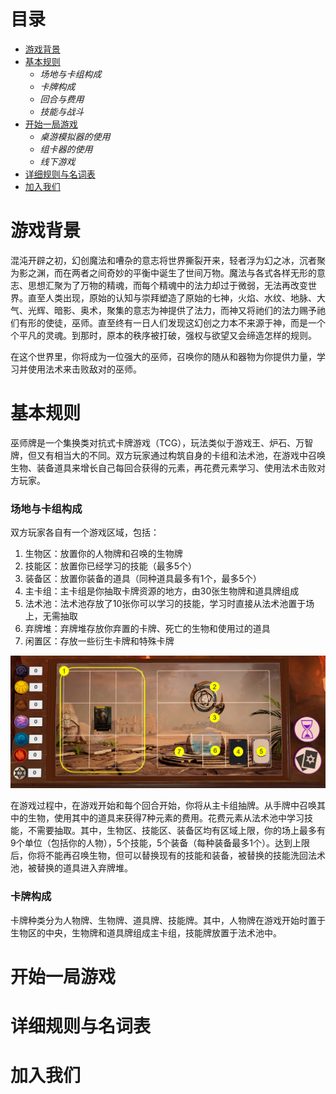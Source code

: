 # 目录

* [游戏背景](#游戏背景)
* [基本规则](#基本规则)
  * _场地与卡组构成_
  * _卡牌构成_
  * _回合与费用_
  * _技能与战斗_
* [开始一局游戏](#开始一局游戏)
  * _桌游模拟器的使用_
  * _组卡器的使用_
  * _线下游戏_
* [详细规则与名词表](#详细规则与名词表)
* [加入我们](#加入我们)


# 游戏背景

混沌开辟之初，幻创魔法和嘈杂的意志将世界撕裂开来，轻者浮为幻之冰，沉者聚为影之渊，而在两者之间奇妙的平衡中诞生了世间万物。魔法与各式各样无形的意志、思想汇聚为了万物的精魂，而每个精魂中的法力却过于微弱，无法再改变世界。直至人类出现，原始的认知与崇拜塑造了原始的七神，火焰、水纹、地脉、大气、光辉、暗影、奥术，聚集的意志为神提供了法力，而神又将祂们的法力赐予祂们有形的使徒，巫师。直至终有一日人们发现这幻创之力本不来源于神，而是一个个平凡的灵魂。到那时，原本的秩序被打破，强权与欲望又会缔造怎样的规则。

在这个世界里，你将成为一位强大的巫师，召唤你的随从和器物为你提供力量，学习并使用法术来击败敌对的巫师。

# 基本规则

巫师牌是一个集换类对抗式卡牌游戏（TCG），玩法类似于游戏王、炉石、万智牌，但又有相当大的不同。双方玩家通过构筑自身的卡组和法术池，在游戏中召唤生物、装备道具来增长自己每回合获得的元素，再花费元素学习、使用法术击败对方玩家。

### 场地与卡组构成
双方玩家各自有一个游戏区域，包括：
1. 生物区：放置你的人物牌和召唤的生物牌
2. 技能区：放置你已经学习的技能（最多5个）
3. 装备区：放置你装备的道具（同种道具最多有1个，最多5个）
4. 主卡组：主卡组是你抽取卡牌资源的地方，由30张生物牌和道具牌组成
5. 法术池：法术池存放了10张你可以学习的技能，学习时直接从法术池置于场上，无需抽取
6. 弃牌堆：弃牌堆存放你弃置的卡牌、死亡的生物和使用过的道具
7. 闲置区：存放一些衍生卡牌和特殊卡牌

![场地图片](https://github.com/zheng-qiu-moss/test_website/raw/main/image/image_1.png)

在游戏过程中，在游戏开始和每个回合开始，你将从主卡组抽牌。从手牌中召唤其中的生物，使用其中的道具来获得7种元素的费用。花费元素从法术池中学习技能，不需要抽取。其中，生物区、技能区、装备区均有区域上限，你的场上最多有9个单位（包括你的人物），5个技能，5个装备（每种装备最多1个）。达到上限后，你将不能再召唤生物，但可以替换现有的技能和装备，被替换的技能洗回法术池，被替换的道具进入弃牌堆。

### 卡牌构成

卡牌种类分为人物牌、生物牌、道具牌、技能牌。其中，人物牌在游戏开始时置于生物区的中央，生物牌和道具牌组成主卡组，技能牌放置于法术池中。

# 开始一局游戏


# 详细规则与名词表


# 加入我们
